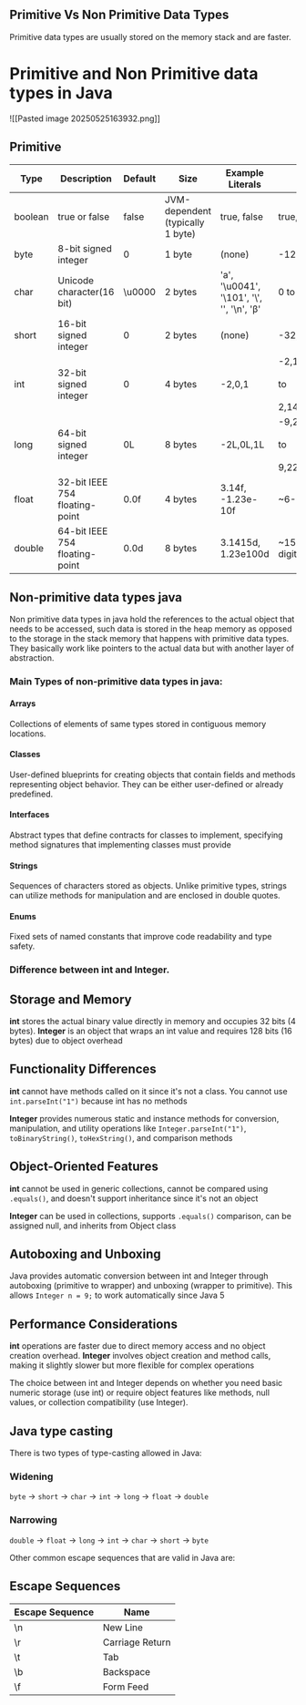 ## Primitive Vs Non Primitive Data Types
Primitive data types are usually stored on the memory stack and are faster.

# Primitive and Non Primitive data types in Java
![[Pasted image 20250525163932.png]]

## Primitive
|Type|Description|Default|Size|Example Literals|Range of values|
|---|---|---|---|---|---|
|boolean|true or false|false|JVM-dependent (typically 1 byte)|true, false|true, false|
|byte|8-bit signed integer|0|1 byte|(none)|-128 to 127|
|char|Unicode character(16 bit)|\u0000|2 bytes|'a', '\u0041', '\101', '\\', '\', '\n', 'β'|0 to 65,535 (unsigned)|
|short|16-bit signed integer|0|2 bytes|(none)|-32,768 to 32,767|
|int|32-bit signed integer|0|4 bytes|-2,0,1|-2,147,483,648<br><br>to<br><br>2,147,483,647|
|long|64-bit signed integer|0L|8 bytes|-2L,0L,1L|-9,223,372,036,854,775,808<br><br>to<br><br>9,223,372,036,854,775,807|
|float|32-bit IEEE 754 floating-point|0.0f|4 bytes|3.14f, -1.23e-10f|~6-7 significant decimal digits|
|double|64-bit IEEE 754 floating-point|0.0d|8 bytes|3.1415d, 1.23e100d|~15-16 significant decimal digits|
## Non-primitive data types java
Non primitive data types in java hold the references to the actual object that needs to be accessed, such data is stored in the heap memory as opposed to the storage in the stack memory that happens with primitive data types. They basically work like pointers to the actual data but with another layer of abstraction.

### Main Types of non-primitive data types in java:

#### Arrays
Collections of elements of same types stored in contiguous memory locations.

#### Classes
User-defined blueprints for creating objects that contain fields and methods representing object behavior. They can be either user-defined or already predefined.

#### Interfaces
Abstract types that define contracts for classes to implement, specifying method signatures that implementing classes must provide

#### Strings
Sequences of characters stored as objects. Unlike primitive types, strings can utilize methods for manipulation and are enclosed in double quotes.

#### Enums 
Fixed sets of named constants that improve code readability and type safety.

### Difference between int and Integer.
## Storage and Memory
**int** stores the actual binary value directly in memory and occupies 32 bits (4 bytes). **Integer** is an object that wraps an int value and requires 128 bits (16 bytes) due to object overhead[](https://www.tutorialspoint.com/difference-between-an-integer-and-int-in-java)

## Functionality Differences

**int** cannot have methods called on it since it's not a class. You cannot use `int.parseInt("1")` because int has no methods

 **Integer** provides numerous static and instance methods for conversion, manipulation, and utility operations like `Integer.parseInt("1")`, `toBinaryString()`, `toHexString()`, and comparison methods


## Object-Oriented Features

**int** cannot be used in generic collections, cannot be compared using `.equals()`, and doesn't support inheritance since it's not an object

 **Integer** can be used in collections, supports `.equals()` comparison, can be assigned null, and inherits from Object class

## Autoboxing and Unboxing

Java provides automatic conversion between int and Integer through autoboxing (primitive to wrapper) and unboxing (wrapper to primitive). This allows `Integer n = 9;` to work automatically since Java 5

## Performance Considerations

**int** operations are faster due to direct memory access and no object creation overhead. **Integer** involves object creation and method calls, making it slightly slower but more flexible for complex operations

The choice between int and Integer depends on whether you need basic numeric storage (use int) or require object features like methods, null values, or collection compatibility (use Integer).

## Java type casting
There is two types of type-casting allowed in Java:
### Widening
`byte` -> `short` -> `char` -> `int` -> `long` -> `float` -> `double`

### Narrowing
`double` -> `float` -> `long` -> `int` -> `char` -> `short` -> `byte`

Other common escape sequences that are valid in Java are:


## Escape Sequences

| Escape Sequence | Name            |
| --------------- | --------------- |
| \n              | New Line        |
| \r              | Carriage Return |
| \t              | Tab             |
| \b              | Backspace       |
| \f              | Form Feed       |
